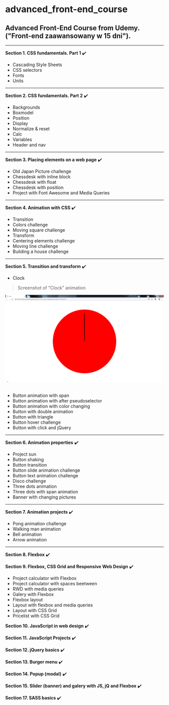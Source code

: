 # advanced_front-end_course
## Advanced Front-End Course from Udemy.  ("Front-end zaawansowany w 15 dni").

- - -

**Section 1. CSS fundamentals. Part 1** :heavy_check_mark:
* Cascading Style Sheets
* CSS selectors 
* Fonts
* Units

- - -

**Section 2. CSS fundamentals. Part 2** :heavy_check_mark:
* Backgrounds
* Boxmodel
* Position 
* Display 
* Normalize & reset
* Calc
* Variables
* Header and nav

- - -

**Section 3. Placing elements on a web page** :heavy_check_mark:
* Old Japan Picture challenge
* Chessdesk with inline block
* Chessdesk with float
* Chessdesk with position
* Project with Font Awesome and Media Queries

- - -

**Section 4. Animation with CSS** :heavy_check_mark:
* Transition
* Colors challenge
* Moving square challenge
* Transform
* Centering elements challenge
* Moving line challenge
* Building a house challenge

- - -

**Section 5. Transition and transform** :heavy_check_mark:
* Clock

> Screenshot of "Clock" animation

![attached screenshot of passed materials - clock](img_final_scrn/sections_1-5/zegar.jpg)    <br/><br/>

* Button animation with span
* Button animation with after pseudoselector
* Button animation with color changing
* Button with double animation
* Button with triangle
* Button hover challenge
* Button with click and jQuery

- - -

**Section 6. Animation properties** :heavy_check_mark:
* Project sun
* Button shaking
* Button transition
* Button slide animation challenge
* Button text animation challenge
* Disco challenge
* Three dots animation
* Three dots with span animation
* Banner with changing pictures

- - -

**Section 7. Animation projects** :heavy_check_mark:

* Pong animation challenge
* Walking man animation
* Bell animation
* Arrow animation

- - -

**Section 8. Flexbox** :heavy_check_mark:

**Section 9. Flexbox, CSS Grid and Responsive Web Design** :heavy_check_mark:

* Project calculator with Flexbox
* Project calculator with spaces beetween
* RWD with media queries
* Galery with Flexbox
* Flexbox layout
* Layout with flexbox and media queries
* Layout with CSS Grid
* Pricelist with CSS Grid

**Section 10. JavaScript in web design** :heavy_check_mark:

**Section 11. JavaScript Projects** :heavy_check_mark:

**Section 12. jQuery basics** :heavy_check_mark:

**Section 13. Burger menu** :heavy_check_mark:

**Section 14. Popup (modal)** :heavy_check_mark:

**Section 15. Slider (banner) and galery with JS, jQ and Flexbox** :heavy_check_mark:

**Section 17. SASS basics** :heavy_check_mark: